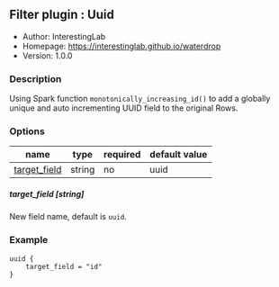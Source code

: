 ## Filter plugin : Uuid

* Author: InterestingLab
* Homepage: https://interestinglab.github.io/waterdrop
* Version: 1.0.0

### Description

Using Spark function `monotonically_increasing_id()` to add a globally unique and auto incrementing UUID field to the original Rows.


### Options

| name | type | required | default value |
| --- | --- | --- | --- |
| [target_field](#target_field-string) | string | no | uuid |

##### target_field [string]

New field name, default is `uuid`.

### Example

```
uuid {
    target_field = "id"
}
```